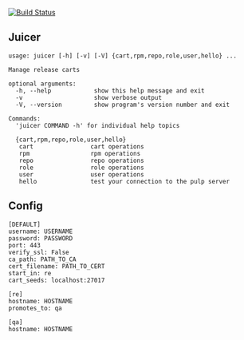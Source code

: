 [![Build Status](https://api.travis-ci.org/abutcher/juicer.png)](https://travis-ci.org/abutcher/juicer/)

Juicer
------
```
usage: juicer [-h] [-v] [-V] {cart,rpm,repo,role,user,hello} ...

Manage release carts

optional arguments:
  -h, --help            show this help message and exit
  -v                    show verbose output
  -V, --version         show program's version number and exit

Commands:
  'juicer COMMAND -h' for individual help topics

  {cart,rpm,repo,role,user,hello}
   cart                cart operations
   rpm                 rpm operations
   repo                repo operations
   role                role operations
   user                user operations
   hello               test your connection to the pulp server
```

Config
------
```
[DEFAULT]
username: USERNAME
password: PASSWORD
port: 443
verify_ssl: False
ca_path: PATH_TO_CA
cert_filename: PATH_TO_CERT
start_in: re
cart_seeds: localhost:27017

[re]
hostname: HOSTNAME
promotes_to: qa

[qa]
hostname: HOSTNAME
```
